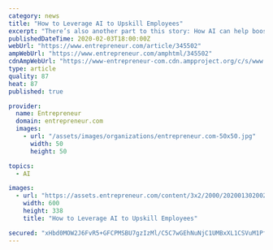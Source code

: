 ```yaml
---
category: news
title: "How to Leverage AI to Upskill Employees"
excerpt: "There’s also another part to this story: How AI can help boost the economy by improving how we learn. In 2018, 2.4 million STEM jobs in the U.S. went unfilled. That’s almost equal to the entire population of Los Angeles or Chicago. It’s a gap causing problems for employers trying to recruit and retain workers, whether in startups ..."
publishedDateTime: 2020-02-03T18:00:00Z
webUrl: "https://www.entrepreneur.com/article/345502"
ampWebUrl: "https://www.entrepreneur.com/amphtml/345502"
cdnAmpWebUrl: "https://www-entrepreneur-com.cdn.ampproject.org/c/s/www.entrepreneur.com/amphtml/345502"
type: article
quality: 87
heat: 87
published: true

provider:
  name: Entrepreneur
  domain: entrepreneur.com
  images:
    - url: "/assets/images/organizations/entrepreneur.com-50x50.jpg"
      width: 50
      height: 50

topics:
  - AI

images:
  - url: "https://assets.entrepreneur.com/content/3x2/2000/20200130200203-GettyImages-1128252197-crop.jpeg?width=600&crop=16:9"
    width: 600
    height: 338
    title: "How to Leverage AI to Upskill Employees"

secured: "xHbd0MOW2J6FvR5+GFCPMSBU7gzIzMl/C5C7wGEhNuNjC1UMBxXL1CSVuM1Pf6KkFdykGfrYxVPsuzUFRPsz0Q+CmLi0OXc8epq15EZ3ZHPxJ5SKbSDPMrftU9LFDCPLAdoabCyuYhlhy+muE8rThcm6Zrt+2ieKzVkCBhadKhKkaxZ55MUyjkOjtEY739118C+GDnhw7GcRA/QpKeniSee+1f4fOg6YBIeyNggVLFPBTZAfs71cQZDm7v7eBV/cl3xZ84wyOND6E547wGTcPZPf6JJu2dei0LL7K8mXqmEj7FgP6u/UE5JatxcMxdhzyxbkDKox4RVbrobx0CvmAesIZIKWcfcSKuwoU3RIgdKfsWdDMYcylsY/qk6q6EaKpaucl8iLgaxz2JQNbOC2U7W1MXJ1bn6b3NPe/ssfiCSwi4VPCnevvsDnkgWiZp03xQm/VJTYoH03LJXxFYSRPKWaSTCqfsS3uWCJ9flesn0=;9Pe5J8aaMd19CqA3kDHqyw=="
---
```


